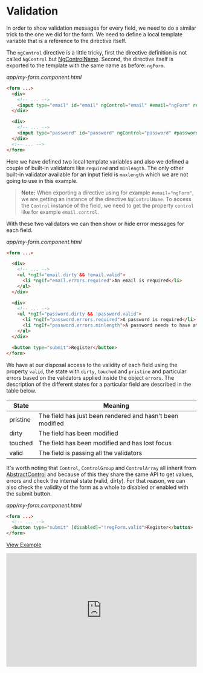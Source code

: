 # Validation

In order to show validation messages for every field, we need to do a similar trick to the one we did for the form. We need to define a local template variable that is a reference to the directive itself.

The `ngControl` directive is a little tricky, first the directive definition is not called `NgControl` but [NgControlName](https://angular.io/docs/ts/latest/api/common/NgControlName-directive.html). Second, the directive itself is exported to the template with the same name as before: `ngForm`.

_app/my-form.component.html_
```html
<form ...>
  <div>
    <!-- ... -->
    <input type="email" id="email" ngControl="email" #email="ngForm" required >
  </div>

  <div>
    <!-- ... -->
    <input type="password" id="password" ngControl="password" #password="ngForm" required minlength="4">
  </div>
  <!-- ... -->
</form>
```

Here we have defined two local template variables and also we defined a couple of built-in validators like `required` and `minlength`. The only other built-in validator available for an input field is `maxlength` which we are not going to use in this example.

> **Note:** When exporting a directive using for example `#email="ngForm"`, we are getting an instance of the directive `NgControlName`. To access the `Control` instance of the field, we need to get the property `control` like for example `email.control`.

With these two validators we can then show or hide error messages for each field.

_app/my-form.component.html_
```html
<form ...>

  <div>
    <!-- ... -->
    <ul *ngIf="email.dirty && !email.valid">
      <li *ngIf="email.errors.required">An email is required</li>
    </ul>
  </div>

  <div>
    <!-- ... -->
    <ul *ngIf="password.dirty && !password.valid">
      <li *ngIf="password.errors.required">A password is required</li>
      <li *ngIf="password.errors.minlength">A password needs to have at least 4 characters</li>
    </ul>
  </div>

  <button type="submit">Register</button>
</form>
```

We have at our disposal access to the validity of each field using the property `valid`, the state with `dirty`, `touched` and `pristine` and particular errors based on the validators applied inside the object `errors`. The description of the different states for a particular field are described in the table below.

State    | Meaning
-------- | -----------------------------------------------------------------
pristine | The field has just been rendered and hasn't been modified
dirty    | The field has been modified
touched  | The field has been modified and has lost focus
valid    | The field is passing all the validators

It's worth noting that `Control`, `ControlGroup` and `ControlArray` all inherit from [AbstractControl](https://angular.io/docs/ts/latest/api/common/AbstractControl-class.html) and because of this they share the same API to get values, errors and check the internal state (valid, dirty). For that reason, we can also check the validity of the form as a whole to disabled or enabled with the submit button.

_app/my-form.component.html_
```html
<form ...>
  <!-- ... -->
  <button type="submit" [disabled]="!regForm.valid">Register</button>
</form>
```

[View Example](http://plnkr.co/edit/FeR4BeC1gpVZI4juQKFH?p=preview)

<iframe class="no-pdf" style="width: 100%; height: 300px" src="http://embed.plnkr.co/FeR4BeC1gpVZI4juQKFH/" frameborder="0" allowfullscren="allowfullscren"></iframe>
